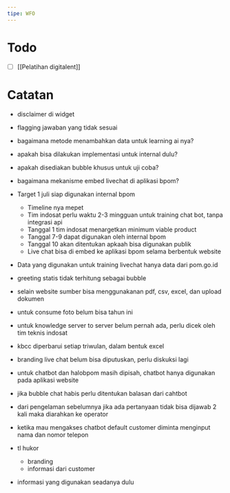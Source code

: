 ```yaml
---
tipe: WFO
---
```

# Todo
- [ ] [[Pelatihan digitalent]] 
# Catatan
- disclaimer di widget
- flagging jawaban yang tidak sesuai
- bagaimana metode menambahkan data untuk learning ai nya?
- apakah bisa dilakukan implementasi untuk internal dulu?
- apakah disediakan bubble khusus untuk uji coba?
- bagaimana mekanisme embed livechat di aplikasi bpom?

- Target 1 juli siap digunakan internal bpom
	- Timeline nya mepet
	- Tim indosat perlu waktu 2-3 mingguan untuk training chat bot, tanpa integrasi api
	- Tanggal 1 tim indosat menargetkan minimum viable product
	- Tanggal 7-9 dapat digunakan oleh internal bpom
	- Tanggal 10 akan ditentukan apkaah bisa digunakan publik
	- Live chat bisa di embed ke aplikasi bpom selama berbentuk website
- Data yang digunakan untuk training livechat hanya data dari pom.go.id
- greeting statis tidak terhitung sebagai bubble
- selain website sumber bisa menggunakanan pdf, csv, excel, dan upload dokumen
- untuk consume foto belum bisa tahun ini
- untuk knowledge server to server belum pernah ada, perlu dicek oleh tim teknis indosat
- kbcc diperbarui setiap triwulan, dalam bentuk excel
- branding live chat belum bisa diputuskan, perlu diskuksi lagi
- untuk chatbot dan halobpom masih dipisah, chatbot hanya digunakan pada aplikasi website
- jika bubble chat habis perlu ditentukan balasan dari cahtbot
- dari pengelaman sebelumnya jika ada pertanyaan tidak bisa dijawab 2 kali maka diarahkan ke operator
- ketika mau mengakses chatbot default customer diminta menginput nama dan nomor telepon
- tl hukor
	- branding
	- informasi dari customer
- informasi yang digunakan seadanya dulu